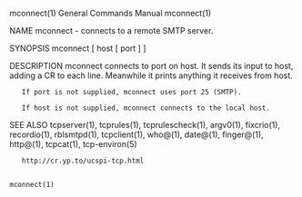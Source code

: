 mconnect(1)                                                   General Commands Manual                                                  mconnect(1)

NAME
       mconnect - connects to a remote SMTP server.

SYNOPSIS
       mconnect [ host [ port ] ]

DESCRIPTION
       mconnect  connects  to  port  on host.  It sends its input to host, adding a CR to each line. Meanwhile it prints anything it receives from
       host.

       If port is not supplied, mconnect uses port 25 (SMTP).

       If host is not supplied, mconnect connects to the local host.

SEE ALSO
       tcpserver(1), tcprules(1), tcprulescheck(1), argv0(1), fixcrio(1), recordio(1), rblsmtpd(1), tcpclient(1), who@(1),  date@(1),  finger@(1),
       http@(1), tcpcat(1), tcp-environ(5)

       http://cr.yp.to/ucspi-tcp.html

                                                                                                                                       mconnect(1)
